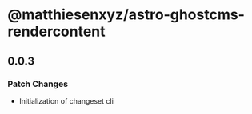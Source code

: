# @matthiesenxyz/astro-ghostcms-rendercontent

## 0.0.3

### Patch Changes

- Initialization of changeset cli
